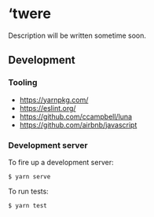 # &lsquo;twere

Description will be written sometime soon.

## Development

### Tooling

- https://yarnpkg.com/
- https://eslint.org/
- https://github.com/ccampbell/luna
- https://github.com/airbnb/javascript

### Development server

To fire up a development server:

```
$ yarn serve
```

To run tests:

```
$ yarn test
```

